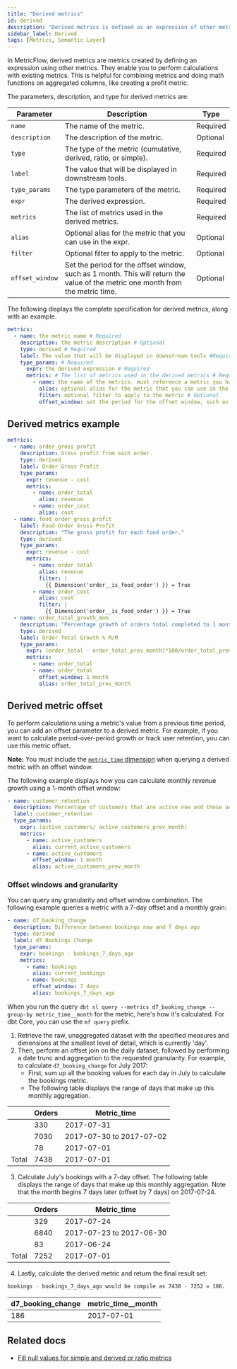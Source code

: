 ```yaml
---
title: "Derived metrics"
id: derived
description: "Derived metrics is defined as an expression of other metrics.."
sidebar_label: Derived
tags: [Metrics, Semantic Layer]
---
```


In MetricFlow, derived metrics are metrics created by defining an expression using other metrics. They enable you to perform calculations with existing metrics. This is helpful for combining metrics and doing math functions on aggregated columns, like creating a profit metric. 

 The parameters, description, and type for derived metrics are: 

| Parameter | Description | Type |
| --------- | ----------- | ---- |
| `name` | The name of the metric. | Required |
| `description` | The description of the metric. | Optional |
| `type` | The type of the metric (cumulative, derived, ratio, or simple). | Required |
| `label` | The value that will be displayed in downstream tools. | Required |
| `type_params` | The type parameters of the metric. | Required |
| `expr` | The derived expression. | Required |
| `metrics` |  The list of metrics used in the derived metrics. | Required  |
| `alias` | Optional alias for the metric that you can use in the expr. | Optional |
| `filter` | Optional filter to apply to the metric. | Optional |
| `offset_window` | Set the period for the offset window, such as 1 month. This will return the value of the metric one month from the metric time.  | Optional |

The following displays the complete specification for derived metrics, along with an example.

```yaml
metrics:
  - name: the metric name # Required
    description: the metric description # Optional
    type: derived # Required
    label: The value that will be displayed in downstream tools #Required
    type_params: # Required
      expr: the derived expression # Required
      metrics: # The list of metrics used in the derived metrics # Required
        - name: the name of the metrics. must reference a metric you have already defined # Required
          alias: optional alias for the metric that you can use in the expr # Optional
          filter: optional filter to apply to the metric # Optional
          offset_window: set the period for the offset window, such as 1 month. This will return the value of the metric one month from the metric time. # Optional
```

## Derived metrics example

```yaml
metrics:
  - name: order_gross_profit
    description: Gross profit from each order.
    type: derived
    label: Order Gross Profit
    type_params:
      expr: revenue - cost
      metrics:
        - name: order_total
          alias: revenue
        - name: order_cost
          alias: cost
  - name: food_order_gross_profit
    label: Food Order Gross Profit  
    description: "The gross profit for each food order."
    type: derived
    type_params:
      expr: revenue - cost
      metrics:
        - name: order_total
          alias: revenue
          filter: |
            {{ Dimension('order__is_food_order') }} = True
        - name: order_cost
          alias: cost
          filter: |
            {{ Dimension('order__is_food_order') }} = True
  - name: order_total_growth_mom
    description: "Percentage growth of orders total completed to 1 month ago"
    type: derived
    label: Order Total Growth % M/M
    type_params:
      expr: (order_total - order_total_prev_month)*100/order_total_prev_month
      metrics: 
        - name: order_total
        - name: order_total
          offset_window: 1 month
          alias: order_total_prev_month
```

## Derived metric offset

To perform calculations using a metric's value from a previous time period, you can add an offset parameter to a derived metric. For example, if you want to calculate period-over-period growth or track user retention, you can use this metric offset.

**Note:** You must include the [`metric_time` dimension](/docs/build/dimensions#time) when querying a derived metric with an offset window.

The following example displays how you can calculate monthly revenue growth using a 1-month offset window:

```yaml
- name: customer_retention
  description: Percentage of customers that are active now and those active 1 month ago
  label: customer_retention
  type_params:
    expr: (active_customers/ active_customers_prev_month)
    metrics:
      - name: active_customers
        alias: current_active_customers
      - name: active_customers
        offset_window: 1 month
        alias: active_customers_prev_month
```

### Offset windows and granularity

You can query any granularity and offset window combination. The following example queries a metric with a 7-day offset and a monthly grain:

```yaml
- name: d7_booking_change
  description: Difference between bookings now and 7 days ago
  type: derived
  label: d7 Bookings Change
  type_params:
    expr: bookings - bookings_7_days_ago
    metrics:
      - name: bookings
        alias: current_bookings
      - name: bookings
        offset_window: 7 days
        alias: bookings_7_days_ago
```

When you run the query  `dbt sl query --metrics d7_booking_change --group-by metric_time__month` for the metric, here's how it's calculated. For dbt Core, you can use the `mf query` prefix. 

1. Retrieve the raw, unaggregated dataset with the specified measures and dimensions at the smallest level of detail, which is currently 'day'.
2. Then, perform an offset join on the daily dataset, followed by performing a date trunc and aggregation to the requested granularity.
   For example, to calculate `d7_booking_change` for July 2017: 
   - First, sum up all the booking values for each day in July to calculate the bookings metric.
   - The following table displays the range of days that make up this monthly aggregation.

|   | Orders | Metric_time |
| - | ---- | -------- |
|   | 330 | 2017-07-31 |
|   | 7030 | 2017-07-30 to 2017-07-02 |
|   | 78 | 2017-07-01 |
| Total  | 7438 | 2017-07-01 |

3. Calculate July's bookings with a 7-day offset. The following table displays the range of days that make up this monthly aggregation. Note that the month begins 7 days later (offset by 7 days) on 2017-07-24.

|   | Orders | Metric_time |
| - | ---- | -------- |
|   | 329 | 2017-07-24 |
|   | 6840 | 2017-07-23  to 2017-06-30 |
|   | 83 | 2017-06-24 |
| Total  | 7252 | 2017-07-01 |

4. Lastly, calculate the derived metric and return the final result set:
   
```bash
bookings - bookings_7_days_ago would be compile as 7438 - 7252 = 186. 
```

| d7_booking_change | metric_time__month |
| ----------------- | ------------------ |
| 186 | 2017-07-01 |

## Related docs
- [Fill null values for simple and derived or ratio metrics](/docs/build/fill-nulls-advanced)
